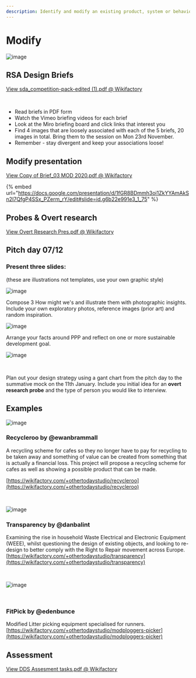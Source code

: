 ```yaml
---
description: Identify and modify an existing product, system or behaviour
---
```


# Modify

![image](https://wikifactory.com/files/RmlsZTo0ODk2MzA=)

## RSA Design Briefs

[View sda\_competition-pack-edited (1).pdf @ Wikifactory](https://wikifactory.com/viewer/RmlsZTo0ODk2Mjg=?filename=sda\_competition-pack-edited\_1.pdf)

​

* Read briefs in PDF form
* Watch the Vimeo briefing videos for each brief
* Look at the Miro briefing board and click links that interest you
* Find 4 images that are loosely associated with each of the 5 briefs, 20 images in total. Bring them to the session on Mon 23rd November.
* Remember - stay divergent and keep your associations loose!

## Modify presentation

[View Copy of Brief\_03 MOD 2020.pdf @ Wikifactory](https://wikifactory.com/viewer/RmlsZTo0ODk2MzE=?filename=Copy\_of\_Brief\_03\_MOD\_2020.pdf)



{% embed url="https://docs.google.com/presentation/d/1fGR8BDmmh3oi1ZkYYAmAkSn2I7QfgP4SSx_PZerm_rY/edit#slide=id.g6b22e991e3_1_75" %}



## Probes & Overt research

[View Overt Research Pres.pdf @ Wikifactory](https://wikifactory.com/viewer/RmlsZTo0ODk2MzM=?filename=Overt\_Research\_Pres.pdf)

## Pitch day 07/12

### Present three slides:

(these are illustrations not templates, use your own graphic style)

![image](https://wikifactory.com/files/RmlsZTo0ODk2MzU=)

Compose 3 How might we's and illustrate them with photographic insights. Include your own exploratory photos, reference images (prior art) and random inspiration.

![image](https://wikifactory.com/files/RmlsZTo0ODk2Mzc=)

Arrange your facts around PPP and reflect on one or more sustainable development goal.

![image](https://wikifactory.com/files/RmlsZTo0ODk2NDA=)

​

Plan out your design strategy using a gant chart from the pitch day to the summative mock on the 11th January. Include you initial idea for an **overt research probe** and the type of person you would like to interview.

## Examples

![image](https://wikifactory.com/files/RmlsZTo0ODk2NDM=)

### Recycleroo by @ewanbrammall

A recycling scheme for cafes so they no longer have to pay for recycling to be taken away and something of value can be created from something that is actually a financial loss. This project will propose a recycling scheme for cafes as well as showing a possible product that can be made.

[https://wikifactory.com/+othertodaystudio/recycleroo](https://wikifactory.com/+othertodaystudio/recycleroo)

​

![image](https://wikifactory.com/files/RmlsZTo0ODk2NDQ=)

### Transparency by @danbalint

Examining the rise in household Waste Electrical and Electronic Equipment (WEEE), whilst questioning the design of existing objects, and looking to re-design to better comply with the Right to Repair movement across Europe. [https://wikifactory.com/+othertodaystudio/transparency](https://wikifactory.com/+othertodaystudio/transparency)

​

![image](https://wikifactory.com/files/RmlsZTo0ODk2NDU=)

​

### **FitPick by @edenbunce**

Modified Litter picking equipment specialised for runners. [https://wikifactory.com/+othertodaystudio/modploggers-picker](https://wikifactory.com/+othertodaystudio/modploggers-picker)

## Assessment

[View DDS Assesment tasks.pdf @ Wikifactory](https://wikifactory.com/viewer/RmlsZTo0ODk2NDk=?filename=DDS\_Assesment\_tasks.pdf)
